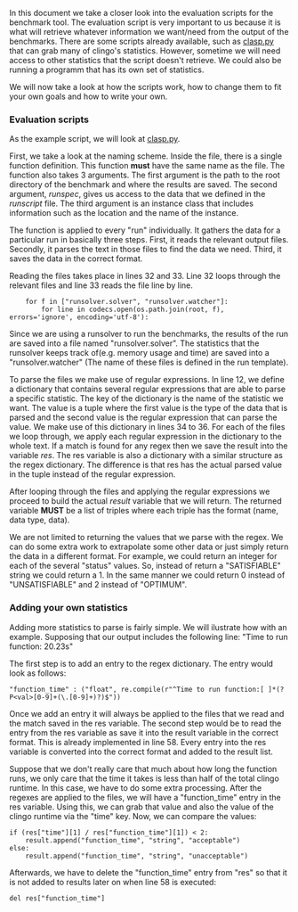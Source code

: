 In this document we take a closer look into the evaluation scripts for the benchmark tool. The evaluation script is very important to us because it is what will retrieve whatever information we want/need from the output of the benchmarks. There are some scripts already available, such as [clasp.py](https://github.com/potassco/benchmark-tool/blob/master/src/benchmarktool/resultparser/clasp.py) that can grab many of clingo's statistics. However, sometime we will need access to other statistics that the script doesn't retrieve. We could also be running a programm that has its own set of statistics.

We will now take a look at how the scripts work, how to change them to fit your own goals and how to write your own.

### Evaluation scripts

As the example script, we will look at [clasp.py](https://github.com/potassco/benchmark-tool/blob/master/src/benchmarktool/resultparser/clasp.py).

First, we take a look at the naming scheme. Inside the file, there is a single function definition. This function **must** have the same name as the file. The function also takes 3 arguments. The first argument is the path to the root directory of the benchmark and where the results are saved. The second argument, *runspec*, gives us access to the data that we defined in the *runscript* file. The third argument is an instance class that includes information such as the location and the name of the instance.

The function is applied to every "run" individually. It gathers the data for a particular run in basically three steps. First, it reads the relevant output files. Secondly, it parses the text in those files to find the data we need. Third, it saves the data in the correct format.

Reading the files takes place in lines 32 and 33. Line 32 loops through the relevant files and line 33 reads the file line by line.
```
    for f in ["runsolver.solver", "runsolver.watcher"]:
        for line in codecs.open(os.path.join(root, f), errors='ignore', encoding='utf-8'):
```
Since we are using a runsolver to run the benchmarks, the results of the run are saved into a file named "runsolver.solver". The statistics that the runsolver keeps track of(e.g. memory usage and time) are saved into a "runsolver.watcher" (The name of these files is defined in the run template). 

To parse the files we make use of regular expressions. In line 12, we define a dictionary that contains several regular expressions that are able to parse a specific statistic. The key of the dictionary is the name of the statistic we want. The value is a tuple where the first value is the type of the data that is parsed and the second value is the regular expression that can parse the value. We make use of this dictionary in lines 34 to 36. For each of the files we loop through, we apply each regular expression in the dictionary to the whole text. If a match is found for any regex then we save the result into the variable *res*. The res variable is also a dictionary with a similar structure as the regex dictionary. The difference is that res has the actual parsed value in the tuple instead of the regular expression. 

After looping through the files and applying the regular expressions we proceed to build the actual *result* variable that we will return. The returned variable **MUST** be a list of triples where each triple has the format (name, data type, data).

We are not limited to returning the values that we parse with the regex. We can do some extra work to extrapolate some other data or just simply return the data in a different format. For example, we could return an integer for each of the several "status" values. So, instead of return a "SATISFIABLE" string we could return a 1. In the same manner we could return 0 instead of "UNSATISFIABLE" and 2 instead of "OPTIMUM".


### Adding your own statistics

Adding more statistics to parse is fairly simple. We will ilustrate how with an example. Supposing that our output includes the following line:
"Time to run function:	20.23s"

The first step is to add an entry to the regex dictionary. The entry would look as follows:
```
"function_time" : ("float", re.compile(r"^Time to run function:[ ]*(?P<val>[0-9]+(\.[0-9]+)?)$"))
```
Once we add an entry it will always be applied to the files that we read and the match saved in the res variable. The second step would be to read the entry from the res variable as save it into the result variable in the correct format. This is already implemented in line 58. Every entry into the res variable is converted into the correct format and added to the result list.

Suppose that we don't really care that much about how long the function runs, we only care that the time it takes is less than half of the total clingo runtime. In this case, we have to do some extra processing. After the regexes are applied to the files, we will have a "function_time" entry in the res variable. Using this, we can grab that value and also the value of the clingo runtime via the "time" key. Now, we can compare the values:

```
if (res["time"][1] / res["function_time"][1]) < 2:
	result.append("function_time", "string", "acceptable")
else:
	result.append("function_time", "string", "unacceptable")
```

Afterwards, we have to delete the "function_time" entry from "res" so that it is not added to results later on when line 58 is executed:
```
del res["function_time"]
```